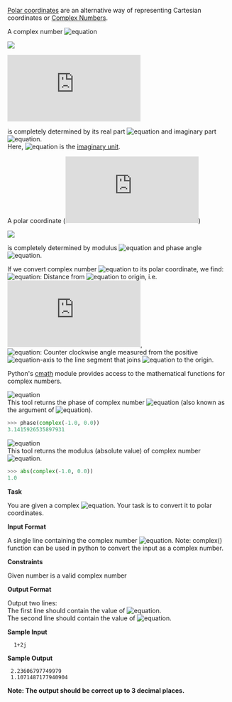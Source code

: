 [Polar coordinates](https://en.wikipedia.org/wiki/Polar_coordinate_system) are an alternative way of representing Cartesian coordinates or [Complex Numbers](https://en.wikipedia.org/wiki/Complex_number).

A complex number ![equation](http://latex.codecogs.com/svg.latex?\inline&space;z) 

![](https://github.com/avtomato/HackerRank/blob/master/Python/img/OUzGu.png)

![equation](https://latex.codecogs.com/svg.latex?%5Cinline%20z%20%3D%20x%20&plus;%20yj)

is completely determined by its real part ![equation](http://latex.codecogs.com/svg.latex?\inline&space;x) and imaginary part ![equation](http://latex.codecogs.com/svg.latex?\inline&space;y).<br> 
Here, ![equation](http://latex.codecogs.com/svg.latex?\inline&space;j) is the [imaginary unit](https://en.wikipedia.org/wiki/Imaginary_unit).

A polar coordinate (![equation](https://latex.codecogs.com/svg.latex?%5Cinline%20r%2C%5Cvarphi)) 

![](https://github.com/avtomato/HackerRank/blob/master/Python/img/1440141121-5b051fd241-Capture.PNG)

is completely determined by modulus ![equation](http://latex.codecogs.com/svg.latex?\inline&space;r) and phase angle ![equation](http://latex.codecogs.com/svg.latex?\inline&space;\varphi).

If we convert complex number ![equation](http://latex.codecogs.com/svg.latex?\inline&space;z) to its polar coordinate, we find:<br>
![equation](http://latex.codecogs.com/svg.latex?\inline&space;r): Distance from ![equation](http://latex.codecogs.com/svg.latex?\inline&space;z) to origin, i.e.![equation](https://latex.codecogs.com/svg.latex?%5Cinline%20%5Csqrt%7Bx%5E2%20&plus;%20y%5E2%7D),<br> 
![equation](http://latex.codecogs.com/svg.latex?\inline&space;\varphi): Counter clockwise angle measured from the positive ![equation](http://latex.codecogs.com/svg.latex?\inline&space;x)-axis to the line segment that joins ![equation](http://latex.codecogs.com/svg.latex?\inline&space;z) to the origin.

Python's [cmath](https://docs.python.org/2/library/cmath.html) module provides access to the mathematical functions for complex numbers.

![equation](http://latex.codecogs.com/svg.latex?\inline&space;cmath.phase)<br> 
This tool returns the phase of complex number ![equation](http://latex.codecogs.com/svg.latex?\inline&space;z) (also known as the argument of ![equation](http://latex.codecogs.com/svg.latex?\inline&space;z)).
```python
>>> phase(complex(-1.0, 0.0))
3.1415926535897931
``` 
![equation](http://latex.codecogs.com/svg.latex?\inline&space;abs)<br>
This tool returns the modulus (absolute value) of complex number ![equation](http://latex.codecogs.com/svg.latex?\inline&space;z).
```python
>>> abs(complex(-1.0, 0.0))
1.0
```
__Task__
 
You are given a complex ![equation](http://latex.codecogs.com/svg.latex?\inline&space;z). Your task is to convert it to polar coordinates.

__Input Format__

A single line containing the complex number ![equation](http://latex.codecogs.com/svg.latex?\inline&space;z). Note: complex() function can be used in python to convert the input as a complex number.

__Constraints__

Given number is a valid complex number

__Output Format__

Output two lines:<br> 
The first line should contain the value of ![equation](http://latex.codecogs.com/svg.latex?\inline&space;r).<br> 
The second line should contain the value of ![equation](http://latex.codecogs.com/svg.latex?\inline&space;\varphi).

__Sample Input__
```commandline
  1+2j
```
__Sample Output__
```commandline
 2.23606797749979 
 1.1071487177940904
```
__Note: The output should be correct up to 3 decimal places.__
